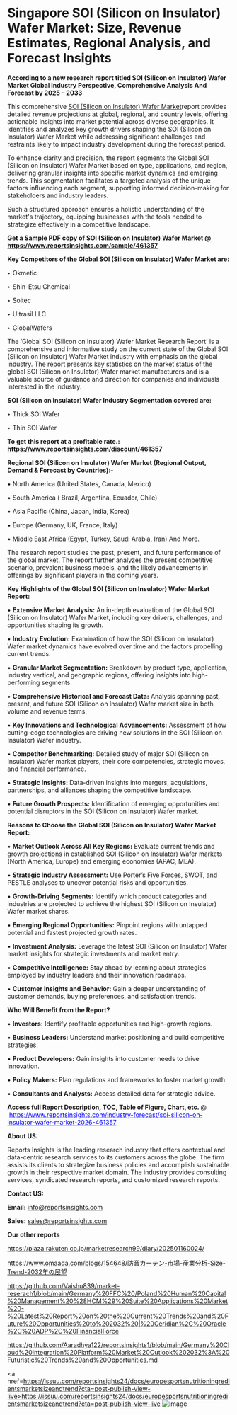 # Singapore SOI (Silicon on Insulator) Wafer Market: Size, Revenue Estimates, Regional Analysis, and Forecast Insights

<strong>According to a new research report titled SOI (Silicon on Insulator) Wafer Market Global Industry Perspective, Comprehensive Analysis And Forecast by 2025 – 2033</strong>

This comprehensive <a href=https://www.reportsinsights.com/sample/461357>SOI (Silicon on Insulator) Wafer Market</a>report provides detailed revenue projections at global, regional, and country levels, offering actionable insights into market potential across diverse geographies. It identifies and analyzes key growth drivers shaping the SOI (Silicon on Insulator) Wafer Market while addressing significant challenges and restraints likely to impact industry development during the forecast period.

To enhance clarity and precision, the report segments the Global SOI (Silicon on Insulator) Wafer Market based on type, applications, and region, delivering granular insights into specific market dynamics and emerging trends. This segmentation facilitates a targeted analysis of the unique factors influencing each segment, supporting informed decision-making for stakeholders and industry leaders.

Such a structured approach ensures a holistic understanding of the market's trajectory, equipping businesses with the tools needed to strategize effectively in a competitive landscape.

<strong>Get a Sample PDF copy of SOI (Silicon on Insulator) Wafer Market </strong><strong>@<a href=https://www.reportsinsights.com/sample/461357 style=color:#0000ff;> https://www.reportsinsights.com/sample/461357</a></strong></font>

<strong>Key Competitors of the Global SOI (Silicon on Insulator) Wafer Market are:</strong>

‣ Okmetic

‣ Shin-Etsu Chemical

‣ Soitec

‣ Ultrasil LLC.

‣ GlobalWafers

The ‘Global SOI (Silicon on Insulator) Wafer Market Research Report’ is a comprehensive and informative study on the current state of the Global SOI (Silicon on Insulator) Wafer Market industry with emphasis on the global industry. The report presents key statistics on the market status of the global SOI (Silicon on Insulator) Wafer market manufacturers and is a valuable source of guidance and direction for companies and individuals interested in the industry.

<strong>SOI (Silicon on Insulator) Wafer Industry Segmentation covered are:</strong>

‣ Thick SOI Wafer

‣ Thin SOI Wafer

<strong>To get this report at a profitable rate.: <a href=https://www.reportsinsights.com/discount/461357 style=color:#0000ff;>https://www.reportsinsights.com/discount/461357</a></strong></font>

<strong>Regional SOI (Silicon on Insulator) Wafer Market (Regional Output, Demand &amp; Forecast by Countries):-</strong>

• North America (United States, Canada, Mexico)

• South America ( Brazil, Argentina, Ecuador, Chile)

• Asia Pacific (China, Japan, India, Korea)

• Europe (Germany, UK, France, Italy)

• Middle East Africa (Egypt, Turkey, Saudi Arabia, Iran) And More.

The research report studies the past, present, and future performance of the global market. The report further analyzes the present competitive scenario, prevalent business models, and the likely advancements in offerings by significant players in the coming years.

<strong>Key Highlights of the Global SOI (Silicon on Insulator) Wafer Market Report:</strong>

• <strong>Extensive Market Analysis:</strong> An in-depth evaluation of the Global SOI (Silicon on Insulator) Wafer Market, including key drivers, challenges, and opportunities shaping its growth.

• <strong>Industry Evolution:</strong> Examination of how the SOI (Silicon on Insulator) Wafer market dynamics have evolved over time and the factors propelling current trends.

• <strong>Granular Market Segmentation:</strong> Breakdown by product type, application, industry vertical, and geographic regions, offering insights into high-performing segments.

• <strong>Comprehensive Historical and Forecast Data:</strong> Analysis spanning past, present, and future SOI (Silicon on Insulator) Wafer market size in both volume and revenue terms.

• <strong>Key Innovations and Technological Advancements:</strong> Assessment of how cutting-edge technologies are driving new solutions in the SOI (Silicon on Insulator) Wafer industry.

• <strong>Competitor Benchmarking:</strong> Detailed study of major SOI (Silicon on Insulator) Wafer market players, their core competencies, strategic moves, and financial performance.

• <strong>Strategic Insights:</strong> Data-driven insights into mergers, acquisitions, partnerships, and alliances shaping the competitive landscape.

• <strong>Future Growth Prospects:</strong> Identification of emerging opportunities and potential disruptors in the SOI (Silicon on Insulator) Wafer market.

<strong>Reasons to Choose the Global SOI (Silicon on Insulator) Wafer Market Report:</strong>

• <strong>Market Outlook Across All Key Regions:</strong> Evaluate current trends and growth projections in established SOI (Silicon on Insulator) Wafer markets (North America, Europe) and emerging economies (APAC, MEA).

• <strong>Strategic Industry Assessment:</strong> Use Porter’s Five Forces, SWOT, and PESTLE analyses to uncover potential risks and opportunities.

• <strong>Growth-Driving Segments:</strong> Identify which product categories and industries are projected to achieve the highest SOI (Silicon on Insulator) Wafer market shares.

• <strong>Emerging Regional Opportunities:</strong> Pinpoint regions with untapped potential and fastest projected growth rates.

• <strong>Investment Analysis:</strong> Leverage the latest SOI (Silicon on Insulator) Wafer market insights for strategic investments and market entry.

• <strong>Competitive Intelligence:</strong> Stay ahead by learning about strategies employed by industry leaders and their innovation roadmaps.

• <strong>Customer Insights and Behavior:</strong> Gain a deeper understanding of customer demands, buying preferences, and satisfaction trends.

<strong>Who Will Benefit from the Report?</strong>

• <strong>Investors:</strong> Identify profitable opportunities and high-growth regions.

• <strong>Business Leaders:</strong> Understand market positioning and build competitive strategies.

• <strong>Product Developers:</strong> Gain insights into customer needs to drive innovation.

• <strong>Policy Makers:</strong> Plan regulations and frameworks to foster market growth.

• <strong>Consultants and Analysts:</strong> Access detailed data for strategic advice.
</ul>
<strong>Access full Report Description, TOC, Table of Figure, Chart, etc. </strong>@  <a href=https://www.reportsinsights.com/industry-forecast/soi-silicon-on-insulator-wafer-market-2026-461357 style=color:#0000ff;>https://www.reportsinsights.com/industry-forecast/soi-silicon-on-insulator-wafer-market-2026-461357</a></font>

<strong><strong>About US</strong>:</strong>

Reports Insights is the leading research industry that offers contextual and data-centric research services to its customers across the globe. The firm assists its clients to strategize business policies and accomplish sustainable growth in their respective market domain. The industry provides consulting services, syndicated research reports, and customized research reports.

<strong>Contact US:</strong>

<p class=""""><b>Email:</b> <a href=mailto:info@reportsinsights.com>info@reportsinsights.com</a></p>
<p class=""""><b>Sales:</b> <a href=mailto:sales@reportsinsights.com>sales@reportsinsights.com</a></p>

<strong>Our other reports</strong>

<a href=https://plaza.rakuten.co.jp/marketresearch99/diary/202501160024/>https://plaza.rakuten.co.jp/marketresearch99/diary/202501160024/</a>

<a href=https://www.omaada.com/blogs/154648/防音カーテン-市場-産業分析-Size-Trend-2032年の展望>https://www.omaada.com/blogs/154648/防音カーテン-市場-産業分析-Size-Trend-2032年の展望</a>

<a href=https://github.com/Vaishu839/market-reserach1/blob/main/Germany%20FFC%20/Poland%20Human%20Capital%20Management%20%28HCM%29%20Suite%20Applications%20Market%20-%20Latest%20Report%20on%20the%20Current%20Trends%20and%20Future%20Opportunities%20to%202032%20|%20Ceridian%2C%20Oracle%2C%20ADP%2C%20FinancialForce>https://github.com/Vaishu839/market-reserach1/blob/main/Germany%20FFC%20/Poland%20Human%20Capital%20Management%20%28HCM%29%20Suite%20Applications%20Market%20-%20Latest%20Report%20on%20the%20Current%20Trends%20and%20Future%20Opportunities%20to%202032%20|%20Ceridian%2C%20Oracle%2C%20ADP%2C%20FinancialForce</a>

<a href=https://github.com/Aaradhya122/reportsinsights1/blob/main/Germany%20Cloud%20Integration%20Platform%20Market%20Outlook%202032%3A%20Futuristic%20Trends%20and%20Opportunities.md>https://github.com/Aaradhya122/reportsinsights1/blob/main/Germany%20Cloud%20Integration%20Platform%20Market%20Outlook%202032%3A%20Futuristic%20Trends%20and%20Opportunities.md</a>

<a href=https://issuu.com/reportsinsights24/docs/europesportsnutritioningredientsmarketsizeandtrend?cta=post-publish-view-live>https://issuu.com/reportsinsights24/docs/europesportsnutritioningredientsmarketsizeandtrend?cta=post-publish-view-live</a>
![image](https://github.com/user-attachments/assets/6e4fa6ce-0656-497a-94f7-20bd4ccb73c8)
